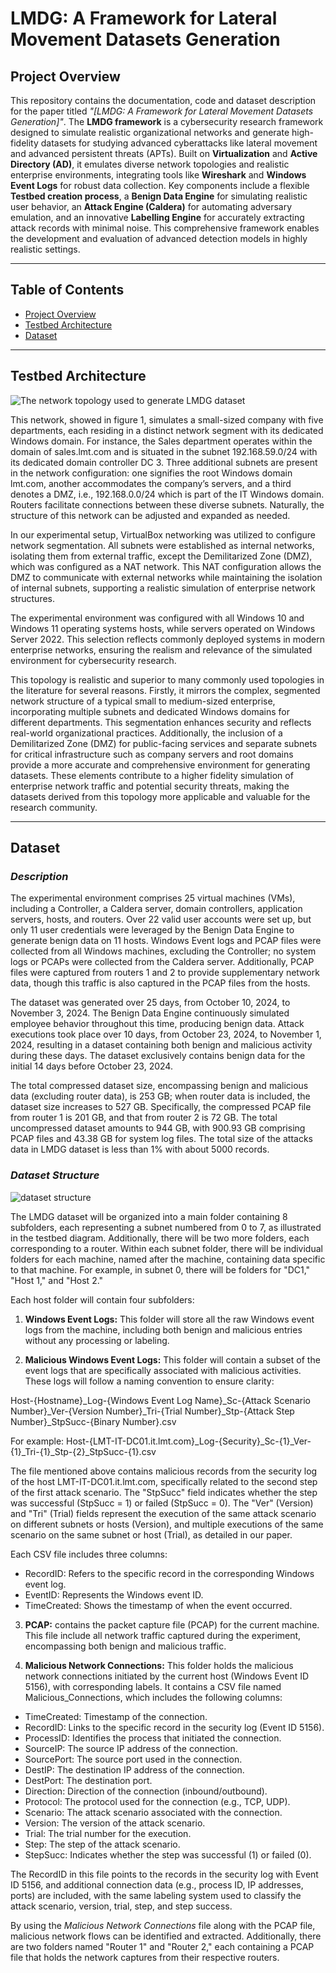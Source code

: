 # LMDG: A Framework for Lateral Movement Datasets Generation

## Project Overview

This repository contains the documentation, code and dataset description for the paper titled *"[LMDG: A Framework for Lateral Movement Datasets Generation]"*. The **LMDG framework** is a cybersecurity research framework designed to simulate realistic organizational networks and generate high-fidelity datasets for studying advanced cyberattacks like lateral movement and advanced persistent threats (APTs). Built on **Virtualization** and **Active Directory (AD)**, it emulates diverse network topologies and realistic enterprise environments, integrating tools like **Wireshark** and **Windows Event Logs** for robust data collection. Key components include a flexible **Testbed creation process**, a **Benign Data Engine** for simulating realistic user behavior, an **Attack Engine (Caldera)** for automating adversary emulation, and an innovative **Labelling Engine** for accurately extracting attack records with minimal noise. This comprehensive framework enables the development and evaluation of advanced detection models in highly realistic settings. 

---

## Table of Contents
- [Project Overview](#project-overview)
- [Testbed Architecture](#testbed-architecture)
- [Dataset](#dataset)

---

## Testbed Architecture

![The network topology used to generate LMDG dataset](images/Testbed.png)

This network, showed in figure 1, simulates a small-sized company with five departments, each residing in a distinct network segment with its dedicated Windows domain. For instance, the Sales department operates within the domain of sales.lmt.com and is situated in the subnet 192.168.59.0/24 with its dedicated domain controller DC 3. Three additional subnets are present in the network configuration: one signifies the root Windows domain lmt.com, another accommodates the company’s servers, and a third denotes a DMZ, i.e., 192.168.0.0/24 which is part of the IT Windows domain. Routers facilitate connections between these diverse subnets. Naturally, the structure of this network can be adjusted and expanded as needed.
  
In our experimental setup, VirtualBox networking was utilized to configure network segmentation. All subnets were established as internal networks, isolating them from external traffic, except the Demilitarized Zone (DMZ), which was configured as a NAT network. This NAT configuration allows the DMZ to communicate with external networks while maintaining the isolation of internal subnets, supporting a realistic simulation of enterprise network structures.

The experimental environment was configured with all Windows 10 and Windows 11 operating systems hosts, while servers operated on Windows Server 2022. This selection reflects commonly deployed systems in modern enterprise networks, ensuring the realism and relevance of the simulated environment for cybersecurity research.

This topology is realistic and superior to many commonly used topologies in the literature for several reasons. Firstly, it mirrors the complex, segmented network structure of a typical small to medium-sized enterprise, incorporating multiple subnets and dedicated Windows domains for different departments. This segmentation enhances security and reflects real-world organizational practices. Additionally, the inclusion of a Demilitarized Zone (DMZ) for public-facing services and separate subnets for critical infrastructure such as company servers and root domains provide a more accurate and comprehensive environment for generating datasets. These elements contribute to a higher fidelity simulation of enterprise network traffic and potential security threats, making the datasets derived from this topology more applicable and valuable for the research community.


---

## Dataset

### *Description*
The experimental environment comprises 25 virtual machines (VMs), including a Controller, a Caldera server, domain controllers, application servers, hosts, and routers. Over 22 valid user accounts were set up, but only 11 user credentials were leveraged by the Benign Data Engine to generate benign data on 11 hosts. Windows Event logs and PCAP files were collected from all Windows machines, excluding the Controller; no system logs or PCAPs were collected from the Caldera server. Additionally, PCAP files were captured from routers 1 and 2 to provide supplementary network data, though this traffic is also captured in the PCAP files from the hosts.

The dataset was generated over 25 days, from October 10, 2024, to November 3, 2024. The Benign Data Engine continuously simulated employee behavior throughout this time, producing benign data. Attack executions took place over 10 days, from October 23, 2024, to November 1, 2024, resulting in a dataset containing both benign and malicious activity during these days. The dataset exclusively contains benign data for the initial 14 days before October 23, 2024.

The total compressed dataset size, encompassing benign and malicious data (excluding router data), is 253 GB; when router data is included, the dataset size increases to 527 GB. Specifically, the compressed PCAP file from router 1 is 201 GB, and that from router 2 is 72 GB. The total uncompressed dataset amounts to 944 GB, with 900.93 GB comprising PCAP files and 43.38 GB for system log files. The total size of the attacks data in LMDG dataset is less than 1% with about 5000 records.

### *Dataset Structure*
![dataset structure](images/dataset_structure.png)


The LMDG dataset will be organized into a main folder containing 8 subfolders, each representing a subnet numbered from 0 to 7, as illustrated in the testbed diagram. Additionally, there will be two more folders, each corresponding to a router. Within each subnet folder, there will be individual folders for each machine, named after the machine, containing data specific to that machine. For example, in subnet 0, there will be folders for "DC1," "Host 1," and "Host 2."

Each host folder will contain four subfolders:



1. **Windows Event Logs:** This folder will store all the raw Windows event logs from the machine, including both benign and malicious entries without any processing or labeling.



2. **Malicious Windows Event Logs:** This folder will contain a subset of the event logs that are specifically associated with malicious activities. These logs will follow a naming convention to ensure clarity:

Host-{Hostname}_Log-{Windows Event Log Name}_Sc-{Attack Scenario Number}_Ver-{Version Number}_Tri-{Trial Number}_Stp-{Attack Step Number}_StpSucc-{Binary Number}.csv

For example:
Host-{LMT-IT-DC01.it.lmt.com}_Log-{Security}_Sc-{1}_Ver-{1}_Tri-{1}_Stp-{2}_StpSucc-{1}.csv


The file mentioned above contains malicious records from the security log of the host LMT-IT-DC01.it.lmt.com, specifically related to the second step of the first attack scenario. The "StpSucc" field indicates whether the step was successful (StpSucc = 1) or failed (StpSucc = 0). The "Ver" (Version) and "Tri" (Trial) fields represent the execution of the same attack scenario on different subnets or hosts (Version), and multiple executions of the same scenario on the same subnet or host (Trial), as detailed in our paper.

Each CSV file includes three columns:

- RecordID: Refers to the specific record in the corresponding Windows event log.
- EventID: Represents the Windows event ID.
- TimeCreated: Shows the timestamp of when the event occurred.



3. **PCAP:** contains the packet capture file (PCAP) for the current machine. This file include all network traffic captured during the experiment, encompassing both benign and malicious traffic.




4. **Malicious Network Connections:** This folder holds the malicious network connections initiated by the current host (Windows Event ID 5156), with corresponding labels. It contains a CSV file named Malicious_Connections, which includes the following columns:

- TimeCreated: Timestamp of the connection.
- RecordID: Links to the specific record in the security log (Event ID 5156).
- ProcessID: Identifies the process that initiated the connection.
- SourceIP: The source IP address of the connection.
- SourcePort: The source port used in the connection.
- DestIP: The destination IP address of the connection.
- DestPort: The destination port.
- Direction: Direction of the connection (inbound/outbound).
- Protocol: The protocol used for the connection (e.g., TCP, UDP).
- Scenario: The attack scenario associated with the connection.
- Version: The version of the attack scenario.
- Trial: The trial number for the execution.
- Step: The step of the attack scenario.
- StepSucc: Indicates whether the step was successful (1) or failed (0).

The RecordID in this file points to the records in the security log with Event ID 5156, and additional connection data (e.g., process ID, IP addresses, ports) are included, with the same labeling system used to classify the attack scenario, version, trial, step, and step success.


By using the *Malicious Network Connections* file along with the PCAP file, malicious network flows can be identified and extracted. Additionally, there are two folders named "Router 1" and "Router 2," each containing a PCAP file that holds the network captures from their respective routers.


